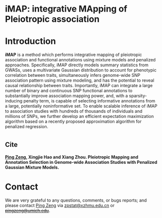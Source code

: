  
iMAP: integrative MApping of Pleiotropic association
========================================================================================================
# Introduction

**iMAP** is a method which performs integrative mapping of pleiotropic association and functional annotations using mixture models and penalized approaches. Specifically, iMAP directly models summary statistics from GWASs, uses a multivariate Gaussian distribution to account for phenotypic correlation between traits, simultaneously infers genome-wide SNP association pattern using mixture modeling, and has the potential to reveal causal relationship between traits. Importantly, iMAP can integrate a large number of binary and continuous SNP functional annotations to substantially improve association mapping power, and, with a sparsity-inducing penalty term, is capable of selecting informative annotations from a large, potentially noninformative set. To enable scalable inference of iMAP to association studies with hundreds of thousands of individuals and millions of SNPs, we further develop an efficient expectation maximization algorithm based on a recently proposed approximation algorithm for penalized regression.

# 

## Cite
#### [Ping Zeng](https://github.com/biostatpzeng), Xingjie Hao and Xiang Zhou. Pleiotropic Mapping and Annotation Selection in Genome-wide Association Studies with Penalized Gaussian Mixture Models.

# Contact
We are very grateful to any questions, comments, or bugs reports; and please contact [Ping Zeng](https://github.com/biostatpzeng) via zpstat@xzhmu.edu.cn or ~~pingzeng@umich.edu~~.



